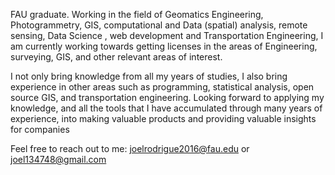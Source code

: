 FAU graduate. Working in the field of Geomatics Engineering, Photogrammetry, GIS, computational and Data (spatial) analysis, remote sensing, Data Science ,
web development and Transportation Engineering, I am currently working towards getting licenses in the areas of Engineering, surveying, GIS, 
and other relevant areas of interest.

I not only bring knowledge from all my years of studies, I also bring experience in other areas such as programming, statistical analysis, open source GIS,
and transportation engineering. Looking forward to applying my knowledge, and all the tools that I have accumulated through many years of experience, into making valuable
products and providing valuable insights for companies 

Feel free to reach out to me: joelrodrigue2016@fau.edu  or joel134748@gmail.com
<!---
joelrodrigue2016/joelrodrigue2016 is a ✨ special ✨ repository because its `README.md` (this file) appears on your GitHub profile.
You can click the Preview link to take a look at your changes.
--->
